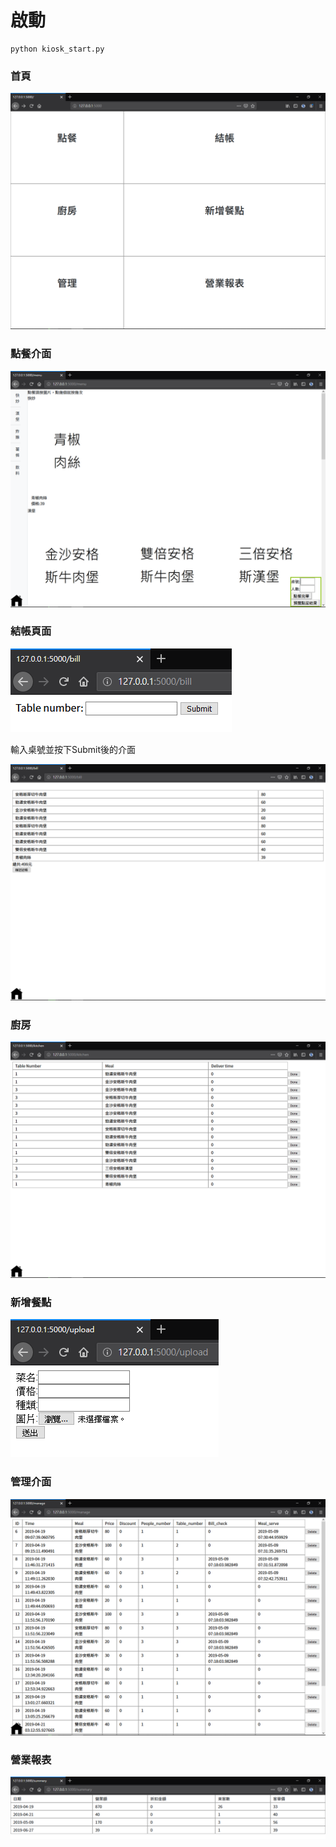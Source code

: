 # 啟動

```
python kiosk_start.py
```

### 首頁

![index](https://raw.githubusercontent.com/96gen/kiosk/master/md_image/index.png)

### 點餐介面

![menu](https://raw.githubusercontent.com/96gen/kiosk/master/md_image/menu.png)

### 結帳頁面

![bill](https://raw.githubusercontent.com/96gen/kiosk/master/md_image/bill.png)

輸入桌號並按下Submit後的介面

![bill_2](https://raw.githubusercontent.com/96gen/kiosk/master/md_image/bill_2.png)

### 廚房

![kitchen](https://raw.githubusercontent.com/96gen/kiosk/master/md_image/kitchen.png)

### 新增餐點

![upload](https://raw.githubusercontent.com/96gen/kiosk/master/md_image/upload.png)

### 管理介面

![manage](https://raw.githubusercontent.com/96gen/kiosk/master/md_image/manage.png)

### 營業報表

![summary](https://raw.githubusercontent.com/96gen/kiosk/master/md_image/summary.png)
